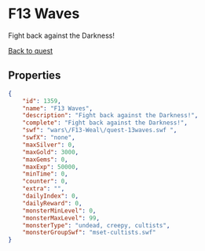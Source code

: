 # F13 Waves

Fight back against the Darkness!

[Back to quest](../quests.md)

## Properties

```json
{
    "id": 1359,
    "name": "F13 Waves",
    "description": "Fight back against the Darkness!",
    "complete": "Fight back against the Darkness!",
    "swf": "wars\/F13-Weal\/quest-13waves.swf ",
    "swfX": "none",
    "maxSilver": 0,
    "maxGold": 3000,
    "maxGems": 0,
    "maxExp": 50000,
    "minTime": 0,
    "counter": 0,
    "extra": "",
    "dailyIndex": 0,
    "dailyReward": 0,
    "monsterMinLevel": 0,
    "monsterMaxLevel": 99,
    "monsterType": "undead, creepy, cultists",
    "monsterGroupSwf": "mset-cultists.swf"
}
```

